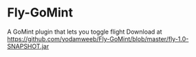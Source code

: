 # Fly-GoMint
A GoMint plugin that lets you toggle flight
Download at https://github.com/yodamweeb/Fly-GoMint/blob/master/fly-1.0-SNAPSHOT.jar
